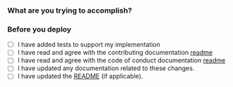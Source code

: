 ### What are you trying to accomplish?

<!-- Optional: add instructions to describe how to test -->

### Before you deploy

- [ ] I have added tests to support my implementation
- [ ] I have read and agree with the contributing documentation [readme](/.github/CONTRIBUTING.md)
- [ ] I have read and agree with the code of conduct documentation [readme](/.github/CODE_OF_CONDUCT.md)
- [ ] I have updated any documentation related to these changes.
- [ ] I have updated the [README](/README.md) (if applicable).
